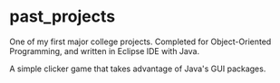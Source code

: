 # past_projects
One of my first major college projects. Completed for Object-Oriented Programming, and written in Eclipse IDE with Java.

A simple clicker game that takes advantage of Java's GUI packages.
